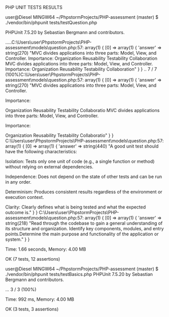 PHP UNIT TESTS RESULTS

user@Diesel MINGW64 ~/PhpstormProjects/PHP-assessment (master)
$ ./vendor/bin/phpunit tests/testQuestion.php

PHPUnit 7.5.20 by Sebastian Bergmann and contributors.

.....C:\Users\user\PhpstormProjects\PHP-assessment\models\question.php:57:
array(1) {
     [0] =>
  array(1) {    'answer' =>    string(270) "MVC divides applications into three parts: Model, View, and Controller.
Importance:                                                                        Organization                                                                            Reusability                                                                       Testability                                                                             Collaboration MVC divides applications into three parts: Model, View, and Controller.   Importance:
Organization
Reusability
Testability
Collaboration"
  }
}
..                                                             7 / 7 (100%)C:\Users\user\PhpstormProjects\PHP-assessment\models\question.php:57:
array(1) {
  [0] =>
  array(1) {
    'answer' =>
    string(270) "MVC divides applications into three parts: Model, View, and Controller.

Importance:

Organization
Reusability
Testability
Collaboratio MVC divides applications into three parts: Model, View, and Controller.

Importance:

Organization
Reusability
Testability
Collaboratio"
  }
}
C:\Users\user\PhpstormProjects\PHP-assessment\models\question.php:57:
array(1) {
  [0] =>
  array(1) {
    'answer' =>
    string(440) "A good unit test should have the following characteristics:

Isolation: Tests only one unit of code (e.g., a single function or method) without relying on external dependencies.

Independence: Does not depend on the state of other tests and can be run in any order.

Determinism: Produces consistent results regardless of the environment or execution context.

Clarity: Clearly defines what is being tested and what the expected outcome is."
  }
}
C:\Users\user\PhpstormProjects\PHP-assessment\models\question.php:57:
array(1) {
  [0] =>
  array(1) {
    'answer' =>
    string(218) "Read through the codebase to gain a general understanding of its structure and organization.
Identify key components, modules, and entry points.Determine the main purpose and functionality of the application or system."
  }
}

Time: 1.66 seconds, Memory: 4.00 MB

OK (7 tests, 12 assertions)

user@Diesel MINGW64 ~/PhpstormProjects/PHP-assessment (master)
$ ./vendor/bin/phpunit tests/testBasics.php
PHPUnit 7.5.20 by Sebastian Bergmann and contributors.

...                                                                 3 / 3 (100%)

Time: 992 ms, Memory: 4.00 MB

OK (3 tests, 3 assertions)
